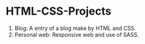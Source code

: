 # HTML-CSS-Projects

1. Blog: A entry of a blog make by HTML and CSS.
2. Personal web: Responsive web and use of SASS.
